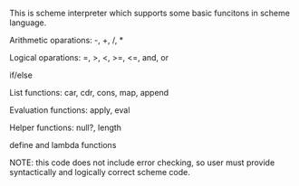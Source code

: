 This is scheme interpreter which supports some basic funcitons in scheme language.

Arithmetic oparations: -, +, /, *

Logical oparations: =, >, <, >=, <=, and, or

if/else

List functions: car, cdr, cons, map, append

Evaluation functions: apply, eval

Helper functions: null?, length

define and lambda functions

NOTE: this code does not include error checking, so user must provide syntactically and logically correct scheme code.
